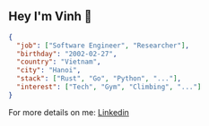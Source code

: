 ## Hey I'm Vinh 👋

```json
{
  "job": ["Software Engineer", "Researcher"],
  "birthday": "2002-02-27",
  "country": "Vietnam",
  "city": "Hanoi",
  "stack": ["Rust", "Go", "Python", "..."],
  "interest": ["Tech", "Gym", "Climbing", "..."]
}
```

For more details on me: [Linkedin](https://www.linkedin.com/in/vinhtc27)
